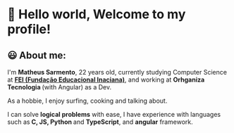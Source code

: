 <h1>👋 Hello world, Welcome to my profile! </h1>
<h2>😃 About me:</h2>
<p>I'm <strong> Matheus Sarmento</strong>, 22 years old, currently studying Computer Science at <strong><a href="https://portal.fei.edu.br/" target="_blank">FEI (Fundação Educacional Inaciana)</a></strong>, and working at <strong> Orhganiza Tecnologia </strong> (with Angular) as a Dev. </p>
<p>
As a hobbie, I enjoy surfing, cooking and talking about.  
</p>
<p>
I can solve <strong>logical problems</strong> with ease, I have experience with languages such as<strong> C, JS, Python </strong> and <strong>TypeScript</strong>, and <strong>angular</strong> framework.
</p>

<!--
**mathsarmento/mathsarmento** is a ✨ _special_ ✨ repository because its `README.md` (this file) appears on your GitHub profile.

Here are some ideas to get you started:

- 🔭 I’m currently working on ...
- 🌱 I’m currently learning ...
- 👯 I’m looking to collaborate on ...
- 🤔 I’m looking for help with ...
- 💬 Ask me about ...
- 📫 How to reach me: ...
- 😄 Pronouns: ...
- ⚡ Fun fact: ...
-->
